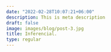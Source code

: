 ```yaml
---
date: "2022-02-28T10:07:21+06:00"
description: This is meta description
draft: false
image: images/blog/post-3.jpg
title: Inferencial.
type: regular
---
```

